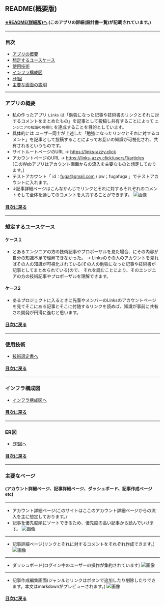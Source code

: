 
## README(概要版)
#### [※README(詳細版)へ](./docs/index.md) (このアプリの詳細(設計書一覧)が記載されています。)
---
### 目次
- [アプリの概要](#アプリの概要)
- [想定するユースケース](#想定するユースケース)
- [使用技術](#使用技術)
- [インフラ構成図](#インフラ構成図)
- [ER図](#er図)
- [主要な画面の説明](#主要なページ)
---
### アプリの概要
- 私の作ったアプリ `Links` は「勉強になった記事や技術書のリンクとそれに対するコメントをまとめたもの」を記事として投稿し共有することによって `エンジニアの知識の可視化` を達成することを目的としています。
- 具体的には ユーザー同士が上述した「勉強になったリンクとそれに対するコメント」を記事として投稿することによってお互いの知識が可視化され、共有されるというものです。
- サイトルートページのURL → https://links-azzy.click
- アカウントページのURL →  https://links-azzy.click/users/1/articles<br>
  (このWebアプリはアカウント画面からの流入を主要なものと想定しております。)
- テストアカウント「 id：fuga@gmail.com / pw；fugafuga 」でテストアカウントに入れます。
- ↓記事詳細ページはこんなかんじでリンクとそれに対するそれぞれのコメントそして全体を通してのコメントを入力することができます。
![画像](./docs/img/gamen_captcha/homesnap.png)
#### [目次に戻る](#目次)
---
### 想定するユースケース
#### ケース１
- とあるエンジニアの方の技術記事やプロポーザルを見た場合、にその内容が自分の知識不足で理解できなかった。
→ Linksのその人のアカウントを見ればその人の知識が可視化されている(その人の勉強になった記事や技術書が記事としてまとめられている)ので、
それを読むことにより、そのエンジニアの方の技術記事やプロポーザルを理解できます。
#### ケース2 
- あるプロジェクトに入るときに先輩やメンバーのLinksのアカウントページを見てそこにある記事とそこに付随するリンクを読めば、知識が事前に共有され開発が円滑に進むと思います。
#### [目次に戻る](#目次)
---
### 使用技術
- [技術選定書へ](./docs/techSelection.md)
#### [目次に戻る](#目次)
---
### インフラ構成図
- [インフラ構成図へ](./docs/infraPicture.md)
#### [目次に戻る](#目次)
---
### ER図
- [ER図へ](./docs/er.md)
#### [目次に戻る](#目次)
---
### 主要なページ
#### (アカウント詳細ページ、記事詳細ページ、ダッシュボード、記事作成ページetc)
---
- アカウント詳細ページ(このサイトはここのアカウント詳細ページからの流入を主に想定しております。)
- 記事を優先度順にソートできるため、優先度の高い記事から読んでいけます。
![画像](./docs/img/gamen_captcha/accountdetail.png)
---
- 記事詳細ページ(リンクとそれに対するコメントをそれぞれ作成できます。)
![画像](./docs/img/gamen_captcha/homesnap.png)
--- 
- ダッシュボード(ログイン中のユーザーの操作が集約されています)
![画像](./docs/img/gamen_captcha/dashboard.png)
---
- 記事作成編集画面(ジャンルとリンクはボタンで追加したり削除したりできます。本文はmarkdownがプレビューされます。)
![画像](./docs/img/gamen_captcha/articledetail.png)
#### [目次に戻る](#目次)